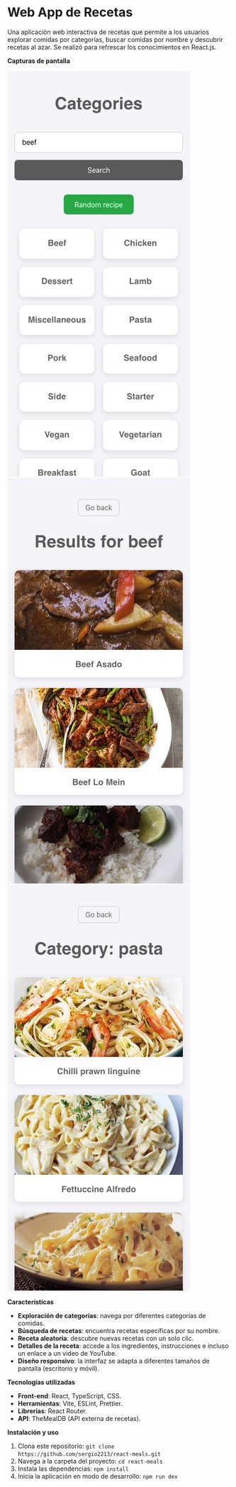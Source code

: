 # Web App de Recetas

Una aplicación web interactiva de recetas que permite a los usuarios explorar comidas por categorías, buscar comidas por nombre y descubrir recetas al azar. Se realizó para refrescar los conocimientos en React.js.

**Capturas de pantalla**

![Captura de la Home Page](./src/assets/home_page.png)
![Captura de Resultados de Búsqueda](./src/assets/search_results.png)
![Captura de Comidas por Categoría](./src/assets/meals_by_category.png)

**Características**

- **Exploración de categorías**: navega por diferentes categorías de comidas.
- **Búsqueda de recetas**: encuentra recetas específicas por su nombre.
- **Receta aleatoria**: descubre nuevas recetas con un solo clic.
- **Detalles de la receta**: accede a los ingredientes, instrucciones e incluso un enlace a un video de YouTube.
- **Diseño responsivo**: la interfaz se adapta a diferentes tamaños de pantalla (escritorio y móvil).

**Tecnologías utilizadas**

- **Front-end**: React, TypeScript, CSS.
- **Herramientas**: Vite, ESLint, Prettier.
- **Librerías**: React Router.
- **API**: TheMealDB (API externa de recetas).

**Instalación y uso**

1. Clona este repositorio:
   `git clone https://github.com/sergio2213/react-meals.git`
2. Navega a la carpeta del proyecto:
   `cd react-meals`
3. Instala las dependencias:
   `npm install`
4. Inicia la aplicación en modo de desarrollo:
   `npm run dev`
